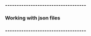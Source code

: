 ### -----------------------------------
### Working with json files
### -----------------------------------
